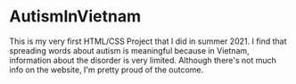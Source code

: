# AutismInVietnam
This is my very first HTML/CSS Project that I did in summer 2021. I find that spreading words about autism is meaningful because in Vietnam, information about the disorder is very limited. Although there's not much info on the website, I'm pretty proud of the outcome.
